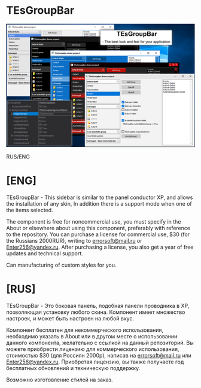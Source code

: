 # TEsGroupBar

![Logo](Logo.png)

RUS/ENG

[ENG]
====================================
TEsGroupBar - This sidebar is similar to the panel conductor XP, and allows the installation of any skin, In addition there is a support mode when one of the items selected.

The component is free for noncommercial use, you must specify in the About or elsewhere about using this component, preferably with reference to the repository. You can purchase a license for commercial use, $30 (for the Russians 2000RUR), writing to errorsoft@mail.ru or Enter256@yandex.ru.
After purchasing a license, you also get a year of free updates and technical support.

Can manufacturing of custom styles for you.

[RUS]
====================================
TEsGroupBar - Это боковая панель, подобная панели проводника в XP, позволяющая установку любого скина.
Компонент имеет множество настроек, и может быть настроен на любой вкус.

Компонент бесплатен для некоммерческого использования, необходимо указать в About или в другом месте 
о использовании данного компонента, желательно с ссылкой на данный репозиторий.
Вы можете приобрести лицензию для коммерческого использования, стоимостью $30 (для Россиян 2000р), написав на errorsoft@mail.ru или Enter256@yandex.ru.
Приобретая лицензию, вы также получаете год бесплатных обновлений и техническую поддержку.

Возможно изготовление стилей на заказ.
